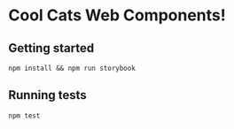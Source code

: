 # Cool Cats Web Components!

## Getting started
``` npm install && npm run storybook ```

## Running tests
``` npm test ```

